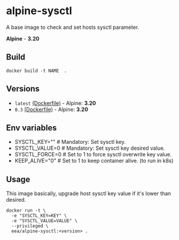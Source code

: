 
alpine-sysctl
=================

A base image to check and set hosts sysctl parameter. 

**Alpine** - **3.20**

## Build

```
docker build -t NAME  .
```

## Versions

- `latest` [(Dockerfile)](https://github.com/eea/alpine-sysctl/blob/master/Dockerfile) - Alpine: **3.20**
- `0.3` [(Dockerfile)](https://github.com/eea/alpine-sysctl/blob/0.3/Dockerfile) - Alpine: **3.20**

## Env variables

- SYSCTL_KEY=""        	# Mandatory: Set sysctl key.
- SYSCTL_VALUE=0        # Mandatory: Set sysctl key desired value.
- SYSCTL_FORCE=0        # Set to 1 to force sysctl overwrite key value.
- KEEP_ALIVE="0"        # Set to 1 to keep container alive. (to run in k8s)

## Usage

This image basically, upgrade host sysctl key value if it's lower than desired.

```
docker run -t \
  -e "SYSCTL_KEY=KEY" \
  -e "SYSCTL_VALUE=VALUE" \
  --privileged \
  eea/alpine-sysctl:<version> .
```
